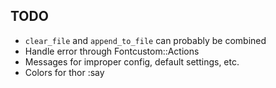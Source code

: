 ## TODO

* `clear_file` and `append_to_file` can probably be combined
* Handle error through Fontcustom::Actions
* Messages for improper config, default settings, etc.
* Colors for thor :say
